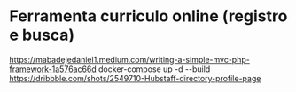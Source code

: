 # Ferramenta curriculo online (registro e busca)

https://mabadejedaniel1.medium.com/writing-a-simple-mvc-php-framework-1a576ac66d
docker-compose up -d --build
https://dribbble.com/shots/2549710-Hubstaff-directory-profile-page